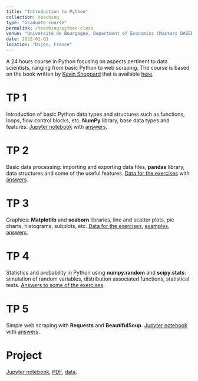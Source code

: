 ```yaml
---
title: "Introduction to Python"
collection: teaching
type: "Graduate course"
permalink: /teaching/python-class
venue: "Université de Bourgogne, Department of Economics (Masters DASEE)"
date: 2022-01-01
location: "Dijon, France"
---
```


A 24 hours course in Python focusing on aspects pertinent to data scientists, ranging from basic Python to web scraping. The course is based on the book written by [Kevin Sheppard](https://www.kevinsheppard.com) that is available [here](https://www.kevinsheppard.com/files/teaching/python/notes/python_introduction_2019.pdf).

TP 1
======
Introduction of basic Python data types and structures such as functions, loops, flow control blocks, etc. <strong>NumPy</strong> library, base data types and features. [Jupyter notebook](https://parsenteva.github.io/files/TP1_Intro.ipynb) with [answers](https://parsenteva.github.io/files/TP1_Intro_Answers.ipynb).

TP 2
======
Basic data processing: importing and exporting data files, <strong>pandas</strong> library, data structures and some of the useful features. [Data for the exercises](https://parsenteva.github.io/files/Data_TP2.zip) with [answers](https://parsenteva.github.io/files/TP2_DataProc_Answers.ipynb).

TP 3
======
Graphics: <strong>Matplotlib</strong> and <strong>seaborn</strong> libraries, line and scatter plots, pie charts, histograms, subplots, etc. [Data for the exercises](https://parsenteva.github.io/files/FTSE_09.csv), [examples](https://parsenteva.github.io/files/TP3_examples.ipynb), [answers](https://parsenteva.github.io/files/TP3_Graphics_Answers.ipynb).

TP 4
======
Statistics and probability in Python using <strong>numpy.random</strong> and <strong>scipy.stats</strong>: simulation of random variables, distribution associated functions, statistical tests. [Answers to some of the exercises](https://parsenteva.github.io/files/TP4_Probability_n_Statistics_Answers.ipynb).

TP 5
======
Simple web scraping with <strong>Requests</strong> and <strong>BeautifulSoup</strong>. [Jupyter notebook](https://parsenteva.github.io/files/TP5_Web_Scraping_TP.ipynb) with [answers](https://parsenteva.github.io/files/TP5_Web_Scraping_TP_Answers.ipynb).

Project
=======
[Jupyter notebook](https://parsenteva.github.io/files/Python_Class_Project.ipynb), [PDF](https://parsenteva.github.io/files/Python_Class_Project.pdf), [data](https://parsenteva.github.io/files/hotel_listings.xlsx).
